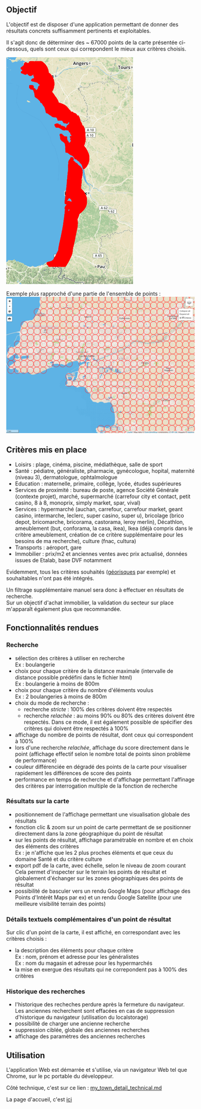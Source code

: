 ## Objectif

L'objectif est de disposer d'une application permettant de donner des résultats concrets suffisamment pertinents et exploitables.

Il s'agit donc de déterminer des ~ 67000 points de la carte présentée ci-dessous, quels sont ceux qui correpondent le mieux aux critères choisis.

![image of the map all points](/screenshots/screenshot_map_all_points.png "Map avec tous les points de la carte")

Exemple plus rapproché d'une partie de l'ensemble de points :
![image of the map all points](/screenshots/screenshot_map_all_points_detail_example2.png "Zoom sur la map des points de résultat")

## Critères mis en place

  - Loisirs : plage, cinéma, piscine, médiathèque, salle de sport
  - Santé : pédiatre, généraliste, pharmacie, gynécologue, hopital, maternité (niveau 3), dermatologue, ophtalmologue
  - Education : maternelle, primaire, collège, lycée, études supérieures
  - Services de proximité : bureau de poste, agence Société Générale (contexte projet), marché, supermarché (carrefour city et contact, petit casino, 8 à 8, monoprix, simply market, spar, vival)
  - Services : hypermarché (auchan, carrefour, carrefour market, geant casino, intermarche, leclerc, super casino, super u), bricolage (brico depot, bricomarche, bricorama, castorama, leroy merlin), Décathlon, ameublement (but, conforama, la casa, ikea), Ikea (déjà compris dans le critère ameublement, création de ce critère supplémentaire pour les besoins de ma recherche), culture (fnac, cultura)
  - Transports : aéroport, gare
  - Immobilier : prix/m2 et anciennes ventes avec prix actualisé, données issues de Etalab, base DVF notamment
   
Evidemment, tous les critères souhaités ([géorisques](https://www.georisques.gouv.fr/) par exemple) et souhaitables n'ont pas été intégrés.

Un filtrage supplémentaire manuel sera donc à effectuer en résultats de recherche.  
Sur un objectif d'achat immobilier, la validation du secteur sur place m'apparaît également plus que recommandée.

## Fonctionnalités rendues

### Recherche
  - sélection des critères à utiliser en recherche  
  Ex : boulangerie
  - choix pour chaque critère de la distance maximale (intervalle de distance possible prédéfini dans le fichier html)    
  Ex : boulangerie à moins de 800m
  - choix pour chaque critère du nombre d'éléments voulus  
  Ex : 2 boulangeries à moins de 800m
  - choix du mode de recherche : 
    - recherche *stricte* : 100% des critères doivent être respectés
    - recherche *relachée* : au moins 90% ou 80% des critères doivent être respectés. Dans ce mode, il est également possible de spécifier des critères qui doivent être respectés à 100%  
 - affichage du nombre de points de résultat, dont ceux qui correspondent à 100%
 - lors d'une recherche *relachée*, affichage du score directement dans le point (affichage effectif selon le nombre total de points sinon problème de performance)
 - couleur différenciée en dégradé des points de la carte pour visualiser rapidement les différences de score des points
 - performance en temps de recherche et d'affichage permettant l'affinage des critères par interrogation multiple de la fonction de recherche
 
### Résultats sur la carte
 - positionnement de l'affichage permettant une visualisation globale des résultats
 - fonction clic & zoom sur un point de carte permettant de se positionner directement dans la zone géographique du point de résultat
 - sur les points de résultat, affichage paramétrable en nombre et en choix des éléments des critères  
 Ex : je n'affiche que les 2 plus proches éléments et que ceux du domaine Santé et du critère culture
 - export pdf de la carte, avec échelle, selon le niveau de zoom courant  
 Cela permet d'inspecter sur le terrain les points de résultat et globalement d'échanger sur les zones géographiques des points de résultat 
 - possibilité de basculer vers un rendu Google Maps (pour affichage des Points d'Intérêt Maps par ex) et un rendu Google Satellite (pour une meilleure visibilité terrain des points)

### Détails textuels complémentaires d'un point de résultat
Sur clic d'un point de la carte,  il est affiché, en correspondant avec les critères choisis :
- la description des éléments pour chaque critère  
Ex : nom, prénom et adresse pour les généralistes  
Ex : nom du magasin et adresse pour les hypermarchés
- la mise en exergue des résultats qui ne correpondent pas à 100% des critères

### Historique des recherches
 - l'historique des recheches perdure après la fermeture du navigateur. Les anciennes recherchent sont effacées en cas de suppression d'historique du navigateur (utilisation du localstorage)
- possibilité de charger une ancienne recherche 
- suppression ciblée, globale des anciennes recherches
- affichage des paramètres des anciennes recherches

## Utilisation
L'application Web est démarrée et s'utilise, via un navigateur Web tel que Chrome, sur le pc portable du développeur.

Côté technique, c'est sur ce lien : [my_town_detail_technical.md](/my_town_detail_technical.md "détails techniques sur le projet")

La page d'accueil, c'est [ici](https://github.com/nicolas-sarramagna/ou-habiter-cote-atlantique)
